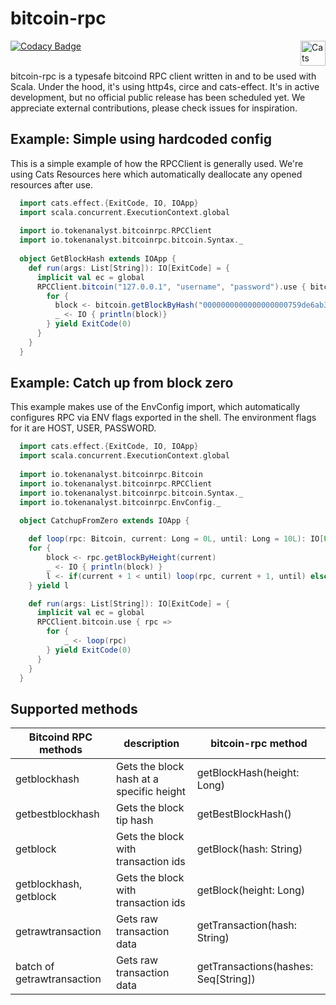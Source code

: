 # bitcoin-rpc
[![Codacy Badge](https://api.codacy.com/project/badge/Grade/202ed1ef51524b749560c0ffd78400f7)](https://www.codacy.com/manual/tokenanalyst/bitcoin-rpc?utm_source=github.com&amp;utm_medium=referral&amp;utm_content=tokenanalyst/bitcoin-rpc&amp;utm_campaign=Badge_Grade)
<img src="https://typelevel.org/cats/img/cats-badge.svg" height="40px" align="right" alt="Cats friendly" /></a>

<br/>
bitcoin-rpc is a typesafe bitcoind RPC client written in and to be used with Scala. Under the hood, it's using http4s, circe and cats-effect. It's in active development, but no official public release has been scheduled yet. We appreciate external contributions, please check issues for inspiration. 

## Example: Simple using hardcoded config

This is a simple example of how the RPCClient is generally used. We're using Cats Resources here which automatically deallocate any opened resources after use.

```scala
  import cats.effect.{ExitCode, IO, IOApp}
  import scala.concurrent.ExecutionContext.global
  
  import io.tokenanalyst.bitcoinrpc.RPCClient
  import io.tokenanalyst.bitcoinrpc.bitcoin.Syntax._
  
  object GetBlockHash extends IOApp {
    def run(args: List[String]): IO[ExitCode] = {
      implicit val ec = global
      RPCClient.bitcoin("127.0.0.1", "username", "password").use { bitcoin =>
        for {
          block <- bitcoin.getBlockByHash("0000000000000000000759de6ab39c2d8fb01e4481ba581761ddc1d50a57358d")
          _ <- IO { println(block)}
        } yield ExitCode(0)
      }
    }
  }
```

## Example: Catch up from block zero

This example makes use of the EnvConfig import, which automatically configures RPC via ENV flags exported in the shell. The environment flags for it are HOST, USER, PASSWORD.

```scala
  import cats.effect.{ExitCode, IO, IOApp}
  import scala.concurrent.ExecutionContext.global
 
  import io.tokenanalyst.bitcoinrpc.Bitcoin
  import io.tokenanalyst.bitcoinrpc.RPCClient
  import io.tokenanalyst.bitcoinrpc.bitcoin.Syntax._
  import io.tokenanalyst.bitcoinrpc.EnvConfig._
  
  object CatchupFromZero extends IOApp {

    def loop(rpc: Bitcoin, current: Long = 0L, until: Long = 10L): IO[Unit] = 
    for {
        block <- rpc.getBlockByHeight(current)
        _ <- IO { println(block) }  
        l <- if(current + 1 < until) loop(rpc, current + 1, until) else IO.unit
    } yield l

    def run(args: List[String]): IO[ExitCode] = {
      implicit val ec = global
      RPCClient.bitcoin.use { rpc =>
        for {
            _ <- loop(rpc)
        } yield ExitCode(0)
      }
    }
  }
```

## Supported methods

| Bitcoind RPC methods  | description  |  bitcoin-rpc method |
|---|---|---|
| getblockhash  | Gets the block hash at a specific height  |  getBlockHash(height: Long) |
| getbestblockhash  |  Gets the block tip hash | getBestBlockHash()  |
| getblock  | Gets the block with transaction ids  |  getBlock(hash: String) |
| getblockhash, getblock  | Gets the block with transaction ids  |  getBlock(height: Long) |
| getrawtransaction | Gets raw transaction data | getTransaction(hash: String) |
| batch of getrawtransaction | Gets raw transaction data | getTransactions(hashes: Seq[String]) |